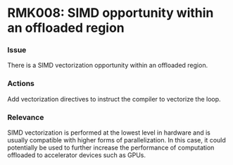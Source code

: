 # RMK008: SIMD opportunity within an offloaded region

### Issue

There is a SIMD vectorization opportunity within an offloaded region.

### Actions

Add vectorization directives to instruct the compiler to vectorize the loop.

### Relevance

SIMD vectorization is performed at the lowest level in hardware and is usually
compatible with higher forms of parallelization. In this case, it could
potentially be used to further increase the performance of computation offloaded
to accelerator devices such as GPUs.
